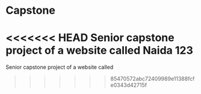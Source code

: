 # Capstone
<<<<<<< HEAD
Senior capstone project of a website called Naida 123
=======
Senior capstone project of a website called 
>>>>>>> 85470572abc72409989e11388fcfe0343d42715f
